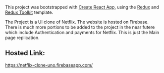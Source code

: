 This project was bootstrapped with [Create React App](https://github.com/facebook/create-react-app), using the [Redux](https://redux.js.org/) and [Redux Toolkit](https://redux-toolkit.js.org/) template.

The Project is a UI clone of Netflix. The website is hosted on Firebase. There is much more portions to be added to the project in the near futere which include Authentication and payments for Netflix. This is just the Main page replication.

## Hosted Link:
https://netflix-clone-uno.firebaseapp.com/

